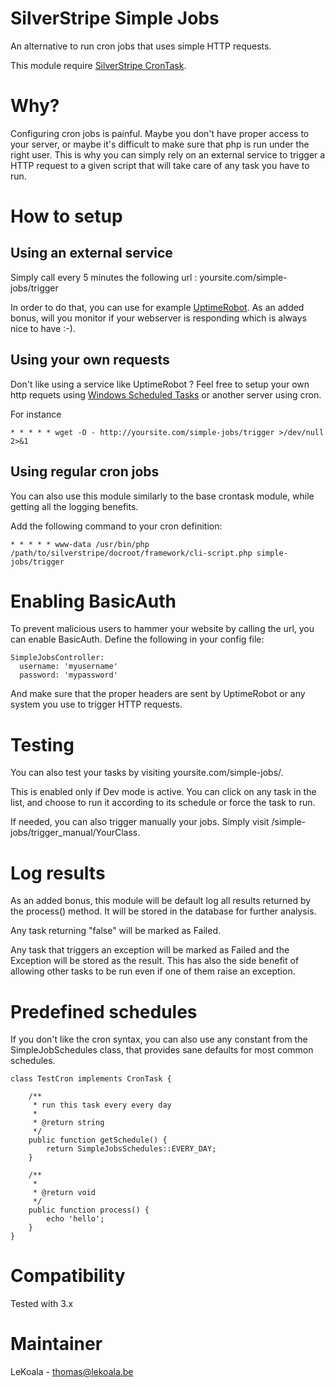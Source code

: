 SilverStripe Simple Jobs
==================
An alternative to run cron jobs that uses simple HTTP requests.

This module require [SilverStripe CronTask](https://github.com/silverstripe-labs/silverstripe-crontask).

Why?
==================

Configuring cron jobs is painful. Maybe you don't have proper access to your server,
or maybe it's difficult to make sure that php is run under the right user.
This is why you can simply rely on an external service to trigger a HTTP request
to a given script that will take care of any task you have to run.

How to setup
==================

Using an external service
------------------

Simply call every 5 minutes the following url : yoursite.com/simple-jobs/trigger

In order to do that, you can use for example [UptimeRobot](https://uptimerobot.com/).
As an added bonus, will you monitor if your webserver is responding which is always nice to have :-).

Using your own requests
------------------

Don't like using a service like UptimeRobot ? Feel free to setup your own http requets using
[Windows Scheduled Tasks](https://technet.microsoft.com/en-us/library/cc748993(v=ws.11).aspx) or another server using cron.

For instance

    * * * * * wget -O - http://yoursite.com/simple-jobs/trigger >/dev/null 2>&1

Using regular cron jobs
------------------

You can also use this module similarly to the base crontask module, while getting
all the logging benefits.

Add the following command to your cron definition:

    * * * * * www-data /usr/bin/php /path/to/silverstripe/docroot/framework/cli-script.php simple-jobs/trigger

Enabling BasicAuth
==================

To prevent malicious users to hammer your website by calling the url, you can
enable BasicAuth. Define the following in your config file:

    SimpleJobsController:
      username: 'myusername'
      password: 'mypassword'

And make sure that the proper headers are sent by UptimeRobot or any system you
use to trigger HTTP requests.

Testing
==================

You can also test your tasks by visiting yoursite.com/simple-jobs/.

This is enabled only if Dev mode is active. You can click on any task in the list,
and choose to run it according to its schedule or force the task to run.

If needed, you can also trigger manually your jobs. Simply visit /simple-jobs/trigger_manual/YourClass.

Log results
==================

As an added bonus, this module will be default log all results returned by the
process() method. It will be stored in the database for further analysis.

Any task returning "false" will be marked as Failed.

Any task that triggers an exception will be marked as Failed and the Exception will be stored as the result.
This has also the side benefit of allowing other tasks to be run even if one of them raise an exception.

Predefined schedules
==================

If you don't like the cron syntax, you can also use any constant from the SimpleJobSchedules class, that
provides sane defaults for most common schedules.

    class TestCron implements CronTask {

        /**
         * run this task every every day
         *
         * @return string
         */
        public function getSchedule() {
            return SimpleJobsSchedules::EVERY_DAY;
        }

        /**
         *
         * @return void
         */
        public function process() {
            echo 'hello';
        }
    }

Compatibility
==================
Tested with 3.x

Maintainer
==================
LeKoala - thomas@lekoala.be